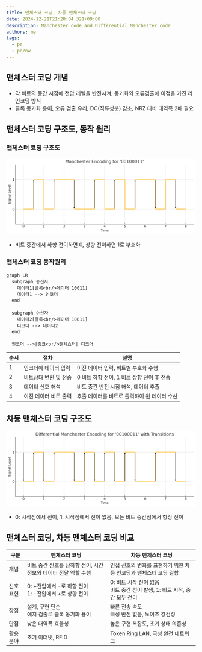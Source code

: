 ```yaml
---
title: 맨체스터 코딩, 차등 맨체스터 코딩
date: 2024-12-21T21:20:04.321+09:00
description: Manchester code and Differential Manchester code
authors: me
tags:
  - pe
  - pe/nw 
---
```


## 맨체스터 코딩 개념

- 각 비트의 중간 시점에 전압 레벨을 반전시켜, 동기화와 오류검출에 이점을 가진 라인코딩 방식
- 클록 동기화 용이, 오류 검출 유리, DC(직류성분) 감소, NRZ 대비 대역폭 2배 필요

## 맨체스터 코딩 구조도, 동작 원리

### 맨체스터 코딩 구조도

![Manchester code](./assets/manchester.png)

- 비트 중간에서 하향 전이하면 0, 상향 전이하면 1로 부호화

### 맨체스터 코딩 동작원리

```mermaid
graph LR
  subgraph 송신자
    데이터1[클록<br/>데이터 10011]
    데이터1 --> 인코더
  end

  subgraph 수신자
    데이터2[클록<br/>데이터 10011]
    디코더 --> 데이터2
  end

  인코더 -->|링크<br/>맨체스터| 디코더
```

| 순서 | 절차 | 설명 |
| --- | --- | --- |
| 1 | 인코더에 데이터 입력 | 이진 데이터 입력, 비트별 부호화 수행 |
| 2 | 비트상태 변환 및 전송 | 0 비트 하향 전이, 1 비트 상향 전이 후 전송 |
| 3 | 데이터 신호 해석 | 비트 중간 반전 시점 해석, 데이터 추출 |
| 4 | 이진 데이터 비트 출력 | 추출 데이터를 비트로 출력하여 원 데이터 수신 |

## 차등 맨체스터 코딩 구조도

![Difference Manchester code](./assets/differential-manchester.png)

- 0: 시작점에서 전이, 1: 시작점에서 전이 없음, 모든 비트 중간점에서 항상 전이

## 맨체스터 코딩, 차등 멘체스터 코딩 비교

| 구분 | 맨체스터 코딩 | 차등 맨체스터 코딩 |
| --- | --- | --- |
| 개념 | 비트 중간 신호를 상하향 전이, 시간 정보와 데이터 전달 역할 수행 | 인접 신호의 변화를 표현하기 위한 차등 인코딩과 맨체스터 코딩 결합 |
| 신호표현 | 0: +전압에서 -로 하향 전이<br/>1: -전압에서 +로 상향 전이 | 0: 비트 시작 전이 없음<br/>비트 중간 전이 발생, 1: 비트 시작, 중간 모두 전이 |
| 장점 | 설계, 구현 단순<br/>에지 검출로 클록 동기화 용이 | 빠른 전송 속도<br/>극성 반전 없음, 노이즈 강건성 |
| 단점 | 낮은 대역폭 효율성 | 높은 구현 복잡도, 초기 상태 의존성 |
| 활용 분야 | 초기 이더넷, RFID | Token Ring LAN, 극성 완전 네트워크 |

